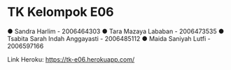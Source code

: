 # TK Kelompok E06

● Sandra Harlim - 2006464303
● Tara Mazaya Lababan - 2006473535
● Tsabita Sarah Indah Anggayasti - 2006485112
● Maida Saniyah Lutfi - 2006597166

Link Heroku: <https://tk-e06.herokuapp.com/>
